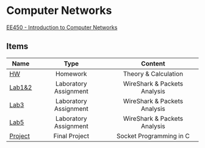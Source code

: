 # Computer Networks

[EE450 - Introduction to Computer Networks ](https://classes.usc.edu/term-20223/course/ee-450/)

## Items
| Name      | Type  | Content 
| ------------- |:-------------:|:-------------:
| [HW](HW)    | Homework | Theory & Calculation
| [Lab1&2](Lab1&Lab2) | Laboratory Assignment | WireShark & Packets Analysis
| [Lab3](Lab3)    | Laboratory Assignment | WireShark & Packets Analysis
| [Lab5](Lab5)    | Laboratory Assignment | WireShark & Packets Analysis
| [Project](Project) | Final Project | Socket Programming in C
